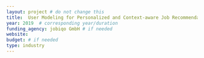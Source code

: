```yaml
---
layout: project # do not change this
title: 	User Modeling for Personalized and Context-aware Job Recommendation Systms (concept study), funded by jobiqo GmbH # title of the project
year: 2019	# corresponding year/duration
funding_agency: jobiqo GmbH # if needed
website: 
budget: # if needed
type: industry
---
```


